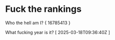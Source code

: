 # Fuck the rankings

Who the hell am I?
{ 16785413 }

What fucking year is it?
[ 2025-03-18T09:36:40Z ]
